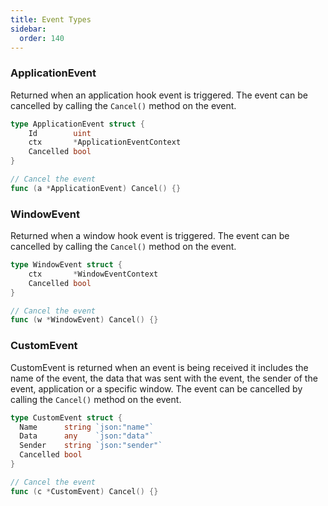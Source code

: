 ```yaml
---
title: Event Types
sidebar:
  order: 140
---
```


### ApplicationEvent

Returned when an application hook event is triggered. The event can be cancelled
by calling the `Cancel()` method on the event.

```go
type ApplicationEvent struct {
    Id        uint
    ctx       *ApplicationEventContext
    Cancelled bool
}

// Cancel the event
func (a *ApplicationEvent) Cancel() {}
```

### WindowEvent

Returned when a window hook event is triggered. The event can be cancelled by
calling the `Cancel()` method on the event.

```go
type WindowEvent struct {
    ctx       *WindowEventContext
    Cancelled bool
}

// Cancel the event
func (w *WindowEvent) Cancel() {}
```

### CustomEvent

CustomEvent is returned when an event is being received it includes the name of
the event, the data that was sent with the event, the sender of the event,
application or a specific window. The event can be cancelled by calling the
`Cancel()` method on the event.

```go
type CustomEvent struct {
  Name      string `json:"name"`
  Data      any    `json:"data"`
  Sender    string `json:"sender"`
  Cancelled bool
}

// Cancel the event
func (c *CustomEvent) Cancel() {}
```
